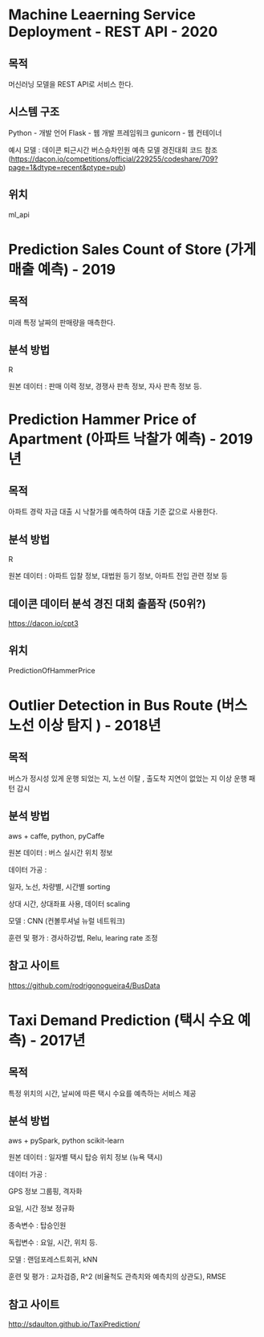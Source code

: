 
# Machine Leaerning Service Deployment - REST API - 2020
## 목적
머신러닝 모델을 REST API로 서비스 한다.

## 시스템 구조
Python - 개발 언어
Flask - 웹 개발 프레임워크
gunicorn - 웹 컨테이너

예시 모델 : 데이콘 퇴근시간 버스승차인원 예측 모델 경진대회 코드 참조
(https://dacon.io/competitions/official/229255/codeshare/709?page=1&dtype=recent&ptype=pub)

## 위치
ml_api

# Prediction Sales Count of Store (가게 매출 예측) - 2019
## 목적
미래 특정 날짜의 판매량을 매측한다.

## 분석 방법
R

원본 데이터 : 판매 이력 정보, 경쟁사 판촉 정보, 자사 판촉 정보 등.


# Prediction Hammer Price of Apartment (아파트 낙찰가 예측) - 2019년
## 목적
아파트 경락 자금 대출 시 낙찰가를 예측하여 대출 기준 값으로 사용한다.

## 분석 방법
R

원본 데이터 : 아파트 입찰 정보, 대법원 등기 정보, 아파트 전입 관련 정보 등

## 데이콘 데이터 분석 경진 대회 출품작 (50위?)
https://dacon.io/cpt3

## 위치
PredictionOfHammerPrice




# Outlier Detection in Bus Route (버스 노선 이상 탐지 ) - 2018년
## 목적

버스가 정시성 있게 운행 되었는 지, 노선 이탈 , 출도착 지연이 없었는 지 이상 운행 패턴 감시

## 분석 방법

aws + caffe, python, pyCaffe

원본 데이터 : 버스 실시간 위치 정보

데이터 가공 : 

 일자, 노선, 차량별, 시간별 sorting

 상대 시간, 상대좌표 사용, 데이터 scaling

모델 : CNN (컨볼루셔널 뉴럴 네트워크)

훈련 및 평가 : 경사하강법, Relu, learing rate 조정

## 참고 사이트
https://github.com/rodrigonogueira4/BusData




# Taxi Demand Prediction (택시 수요 예측) - 2017년
## 목적
특정 위치의 시간, 날씨에 따른 택시 수요를 예측하는 서비스 제공

## 분석 방법
aws + pySpark, python scikit-learn

원본 데이터 : 일자별 택시 탑승 위치 정보 (뉴욕 택시)

데이터 가공 :

GPS 정보 그룹핑, 격자화

요일, 시간 정보 정규화

종속변수 : 탑승인원

독립변수 : 요일, 시간, 위치 등.

모델 : 랜덤포레스트회귀, kNN

훈련 및 평가 : 교차검증, R^2 (비율척도 관측치와 예측치의 상관도), RMSE

## 참고 사이트
http://sdaulton.github.io/TaxiPrediction/

